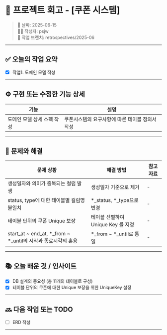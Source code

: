 # 🧾 프로젝트 회고 - [쿠폰 시스템]

> 📅 날짜: 2025-06-15  
> 🧑‍💻 작성자: psjw  
> 🔁 작업 브랜치: retrospectives/2025-06

---

## ✅ 오늘의 작업 요약

- [x] 작업1. 도메인 모델 작성

---

## ⚙️ 구현 또는 수정한 기능 상세

| 기능              | 설명                         |
|-----------------|----------------------------|
| 도메인 모델 상세 스펙 작성 | 쿠폰시스템의 요구사항에 따른 테이블 정의서 작성 |


---

## 🧩 문제와 해결

| 문제 상황                                             | 해결 방법                    | 참고 자료 |
|---------------------------------------------------|--------------------------|-------|
| 생성일자와 의미가 중복되는 컬럼 발생                              | 생성일자 기준으로 제거             | -     |
| status, type에 대한 테이블별 컬럼명 불일치                     | *_status, *_type으로 변경    | -     |
| 테이블 단위의 쿠폰 Unique 보장                              | 테이블 선별하여 Unique Key 를 지정 | -     |
| start_at ~ end_at, *_from ~ *_until의 시작과 종료시각의 혼용 | *_from ~ *_until로 통일     | -     |

 

---

## 📚 오늘 배운 것 / 인사이트

- [x] DB 설계의 중요성 (총 11개의 테이블로 구성)
- [x] 테이블 단위의 쿠폰에 대한 Unique 보장을 위한 UniqueKey 설정

---



## 🔜 다음 작업 또는 TODO

- [ ] ERD 작성

---


